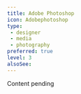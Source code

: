 ```yaml
---
title: Adobe Photoshop
icon: Adobephotoshop
type:
 - designer
 - media
 - photography
preferred: true
level: 3
alsoSee:
---
```


Content pending
